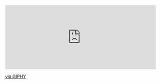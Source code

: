 <iframe src="https://giphy.com/embed/13rPZfwDkuisx2" width="480" height="204" frameBorder="0" class="giphy-embed" allowFullScreen></iframe><p><a href="https://giphy.com/gifs/kate-13rPZfwDkuisx2">via GIPHY</a></p>
